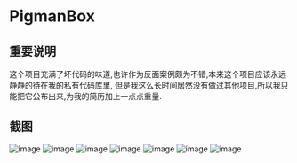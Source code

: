 # PigmanBox
## 重要说明
这个项目充满了坏代码的味道,也许作为反面案例颇为不错,本来这个项目应该永远静静的待在我的私有代码库里,
但是我这么长时间居然没有做过其他项目,所以我只能把它公布出来,为我的简历加上一点点重量.
## 截图
![image](https://github.com/HeYaoDaDa/PigmanBox/raw/master/启动页面.png "启动页面")
![image](https://github.com/HeYaoDaDa/PigmanBox/raw/master/导入mod到软件管理.png)
![image](https://github.com/HeYaoDaDa/PigmanBox/raw/master/更新游戏中的mod-解压缩obb文件.png)
![image](https://github.com/HeYaoDaDa/PigmanBox/raw/master/没有mod时显示帮助.png)
![image](https://github.com/HeYaoDaDa/PigmanBox/raw/master/用户mod管理页面.png)
![image](https://github.com/HeYaoDaDa/PigmanBox/raw/master/用户游戏mod管理页面.png)
![image](https://github.com/HeYaoDaDa/PigmanBox/raw/master/简单的帮助.png)
